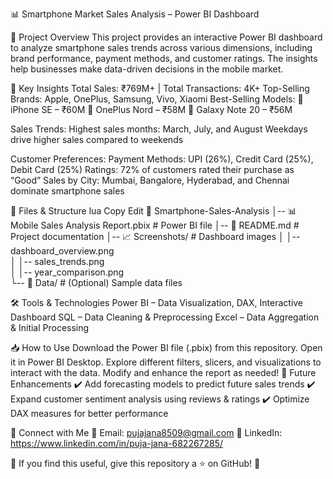 📊 Smartphone Market Sales Analysis – Power BI Dashboard

📌 Project Overview
This project provides an interactive Power BI dashboard to analyze smartphone sales trends across various dimensions, including brand performance, payment methods, and customer ratings. 
The insights help businesses make data-driven decisions in the mobile market.

🚀 Key Insights
Total Sales: ₹769M+ | Total Transactions: 4K+
Top-Selling Brands: Apple, OnePlus, Samsung, Vivo, Xiaomi
Best-Selling Models:
📱 iPhone SE – ₹60M
📱 OnePlus Nord – ₹58M
📱 Galaxy Note 20 – ₹56M

Sales Trends:
Highest sales months: March, July, and August
Weekdays drive higher sales compared to weekends

Customer Preferences:
Payment Methods: UPI (26%), Credit Card (25%), Debit Card (25%)
Ratings: 72% of customers rated their purchase as “Good”
Sales by City: Mumbai, Bangalore, Hyderabad, and Chennai dominate smartphone sales

📂 Files & Structure
lua
Copy
Edit
📂 Smartphone-Sales-Analysis
│-- 📊 Mobile Sales Analysis Report.pbix  # Power BI file
│-- 📜 README.md                           # Project documentation
│-- 📈 Screenshots/                         # Dashboard images
│   │-- dashboard_overview.png  
│   │-- sales_trends.png  
│   │-- year_comparison.png  
└-- 📑 Data/                                 # (Optional) Sample data files

🛠️ Tools & Technologies
Power BI – Data Visualization, DAX, Interactive Dashboard
SQL – Data Cleaning & Preprocessing
Excel – Data Aggregation & Initial Processing

📥 How to Use
Download the Power BI file (.pbix) from this repository.
Open it in Power BI Desktop.
Explore different filters, slicers, and visualizations to interact with the data.
Modify and enhance the report as needed!
📌 Future Enhancements
✔️ Add forecasting models to predict future sales trends
✔️ Expand customer sentiment analysis using reviews & ratings
✔️ Optimize DAX measures for better performance

🔗 Connect with Me
📧 Email: pujajana8509@gmail.com
🔗 LinkedIn: https://www.linkedin.com/in/puja-jana-682267285/

📢 If you find this useful, give this repository a ⭐ on GitHub! 🚀
